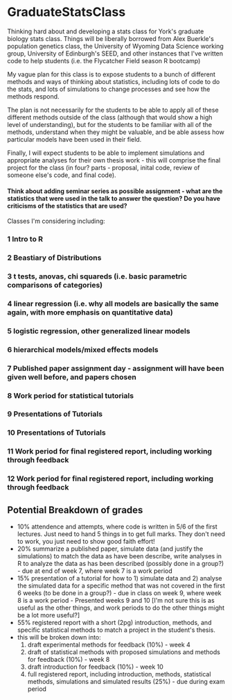 # GraduateStatsClass
Thinking hard about and developing a stats class for York's graduate biology stats class.
Things will be liberally borrowed from Alex Buerkle's population genetics class, the University of Wyoming Data Science working group, University of Edinburgh's SEED, and other instances that I've written code to help students (i.e. the Flycatcher Field season R bootcamp)

My vague plan for this class is to expose students to a bunch of different methods and ways of thinking about statistics, including lots of code to do the stats, and lots of simulations to change processes and see how the methods respond. 

The plan is not necessarily for the students to be able to apply all of these different methods outside of the class (although that would show a high level of understanding), but for the students to be familiar with all of the methods, understand when they might be valuable, and be able assess how particular models have been used in their field. 

Finally, I will expect students to be able to implement simulations and appropriate analyses for their own thesis work - this will comprise the final project for the class (in four? parts - proposal, inital code, review of someone else's code, and final code).

#### Think about adding seminar series as possible assignment - what are the statistics that were used in the talk to answer the question? Do you have criticisms of the statistics that are used?


Classes I'm considering including:

### 1 Intro to R

### 2 Beastiary of Distributions

### 3 t tests, anovas, chi squareds (i.e. basic parametric comparisons of categories)

### 4 linear regression (i.e. why all models are basically the same again, with more emphasis on quantitative data)

### 5 logistic regression, other generalized linear models

### 6 hierarchical models/mixed effects models

### 7 Published paper assignment day - assignment will have been given well before, and papers chosen

### 8 Work period for statistical tutorials

### 9 Presentations of Tutorials

### 10 Presentations of Tutorials

### 11 Work period for final registered report, including working through feedback

### 12 Work period for final registered report, including working through feedback

## Potential Breakdown of grades
- 10% attendence and attempts, where code is written in 5/6 of the first lectures. Just need to hand 5 things in to get full marks. They don't need to work, you just need to show good faith effort!
- 20% summarize a published paper, simulate data (and justify the simulations) to match the data as have been describe, write analyses in R to analyze the data as has been described (possibly done in a group?) - due at end of week 7, where week 7 is a work period
- 15% presentation of a tutorial for how to 1) simulate data and 2) analyse the simulated data for a specific method that was not covered in the first 6 weeks (to be done in a group?) - due in class on week 9, where week 8 is a work period - Presented weeks 9 and 10 [I'm not sure this is as useful as the other things, and work periods to do the other things might be a lot more useful?]
- 55% registered report with a short (2pg) introduction, methods, and specific statistical methods to match a project in the student's thesis.
 - this will be broken down into:
    1) draft experimental methods for feedback (10%) - week 4
    2) draft of statistical methods with proposed simulations and methods for feedback (10%) - week 8
    3) draft introduction for feedback (10%) - week 10
   4) full registered report, including introduction, methods, statistical methods, simulations and simulated results (25%) - due during exam period


